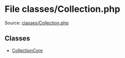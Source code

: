 File classes/Collection.php
=========

Source: [classes/Collection.php](https://github.com/PrestaShop/PrestaShop/blob/1.5.0.17/classes/Collection.php)


Classes
-------

* [CollectionCore](class.CollectionCore.md)

